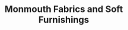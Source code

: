 ---
title: "Monmouth Fabrics and Soft Furnishings"
url: /monmouth/monmouth-fabrics-and-soft-furnishings/
shop: Textil
---